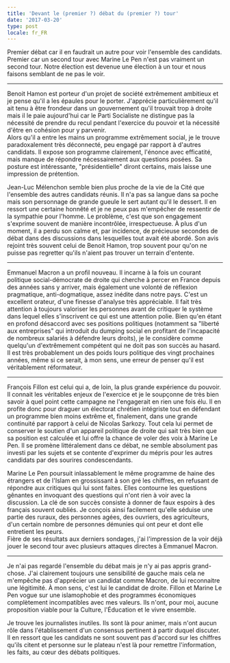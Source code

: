 ```yaml
---
title: 'Devant le (premier ?) débat du (premier ?) tour'
date: '2017-03-20'
type: post
locale: fr_FR
---
```


Premier débat car il en faudrait un autre pour voir l'ensemble des candidats. Premier car un second tour avec Marine Le Pen n'est pas vraiment un second tour. Notre élection est devenue une élection à un tour et nous faisons semblant de ne pas le voir.

***

Benoit Hamon est porteur d'un projet de société extrêmement ambitieux et je pense qu'il a les épaules pour le porter. J'apprécie particulièrement qu'il ait tenu à être frondeur dans un gouvernement qu'il trouvait trop à droite mais il le paie aujourd'hui car le Parti Socialiste ne distingue pas la nécessité de prendre du recul pendant l'exercice du pouvoir et la nécessité d'être en cohésion pour y parvenir.  
Alors qu'il a entre les mains un programme extrêmement social, je le trouve paradoxalement très déconnecté, peu engagé par rapport à d'autres candidats. Il expose son programme clairement, l'énonce avec efficatité, mais manque de répondre nécessairement aux questions posées. Sa posture est intéressante, "présidentielle" diront certains, mais laisse une impression de prétention.

Jean-Luc Mélenchon semble bien plus proche de la vie de la Cité que l'ensemble des autres candidats réunis. Il n'a pas sa langue dans sa poche mais son personnage de grande gueule le sert autant qu'il le dessert. Il en ressort une certaine honnêté et je ne peux pas m'empêcher de ressentir de la sympathie pour l'homme. Le problème, c'est que son engagement s'exprime souvent de manière incontrôlée, irrespectueuse. À plus d'un moment, il a perdu son calme et, par incidence, de précieuse secondes de débat dans des discussions dans lesquelles tout avait été abordé. Son avis rejoint très souvent celui de Benoit Hamon, trop souvent pour qu'on ne puisse pas regretter qu'ils n'aient pas trouver un terrain d'entente.

***

Emmanuel Macron a un profil nouveau. Il incarne à la fois un courant politique social-démocrate de droite qui cherche à percer en France depuis des années sans y arriver, mais également une volonté de réflexion pragmatique, anti-dogmatique, assez inédite dans notre pays. C'est un excellent orateur, d'une finesse d'analyse très appréciable. Il fait très attention à toujours valoriser les personnes avant de critiquer le système dans lequel elles s'inscrivent ce qui est une attention polie. Bien qu'en étant en profond désaccord avec ses positions politiques (notamment sa "liberté aux entreprises" qui introduit du <span lang="en">dumping</span> social en profitant de l'incapacité de nombreux salariés à défendre leurs droits), je le considère comme quelqu'un d'extrêmement compétent qui ne doit pas son succès au hasard. Il est très probablement un des poids lours politique des vingt prochaines années, même si ce serait, à mon sens, une erreur de penser qu'il est véritablement réformateur.

***

François Fillon est celui qui a, de loin, la plus grande expérience du pouvoir. Il connait les véritables enjeux de l'exercice et je le soupçonne de très bien savoir à quel point cette campagne ne l'engagerait en rien une fois élu. Il en profite donc pour draguer un électorat chrétien intégriste tout en défendant un programme bien moins extrême et, finalement, dans une grande continuité par rapport à celui de Nicolas Sarkozy. Tout cela lui permet de conserver le soutien d'un appareil politique de droite qui sait très bien que sa position est calculée et lui offre la chance de voler des voix à Marine Le Pen. Il se promène littéralement dans ce débat, ne semble absolument pas investi par les sujets et se contente d'exprimer du mépris pour les autres candidats par des sourires condescendants.

Marine Le Pen poursuit inlassablement le même programme de haine des étrangers et de l'Islam en grossissant à son gré les chiffres, en refusant de répondre aux critiques qui lui sont faites. Elles contourne les questions gênantes en invoquant des questions qui n'ont rien à voir avec la discussion. La clé de son succès consiste à donner de faux espoirs à des français souvent oubliés. Je conçois ainsi facilement qu'elle séduise une partie des ruraux, des personnes agées, des ouvriers, des agriculteurs, d'un certain nombre de personnes démunies qui ont peur et dont elle entretient les peurs.  
Fière de ses résultats aux derniers sondages, j'ai l'impression de la voir déjà jouer le second tour avec plusieurs attaques directes à Emmanuel Macron.

***

Je n'ai pas regardé l'ensemble du débat mais je n'y ai pas appris grand-chose. J'ai clairement toujours une sensibilité de gauche mais cela ne m'empêche pas d'apprécier un candidat comme Macron, de lui reconnaitre une légitimité. À mon sens, c'est lui le candidat de droite. Fillon et Marine Le Pen vogue sur une islamophobie et des programmes économiques complètement incompatibles avec mes valeurs. Ils n'ont, pour moi, aucune proposition viable pour la Culture, l'Éducation et le vivre ensemble.

Je trouve les journalistes inutiles. Ils sont là pour animer, mais n'ont aucun rôle dans l'établissement d'un consensus pertinent à partir duquel discuter. Il en ressort que les candidats ne sont souvent pas d'accord sur les chiffres qu'ils citent et personne sur le plateau n'est là pour remettre l'information, les faits, au cœur des débats politiques.
